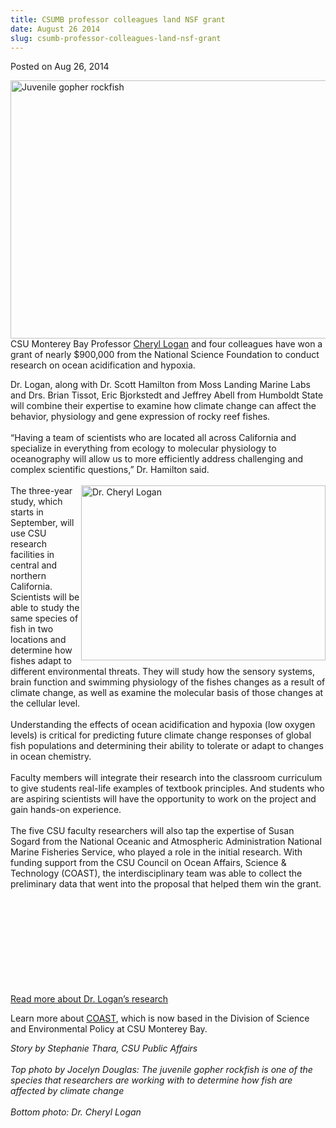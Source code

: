 ```yaml
---
title: CSUMB professor colleagues land NSF grant
date: August 26 2014
slug: csumb-professor-colleagues-land-nsf-grant
---
```


 



<span class="date">Posted on Aug 26, 2014    </span>
<p><img alt="Juvenile gopher rockfish" src="https://news.csumb.edu/sites/default/files/65/attachments/news/images/fishes.jpg" style="width:550px; height:413px; float:left"/></p>
<p>CSU Monterey Bay Professor <a href="https://sep.csumb.edu/staff/cheryl/cheryl/Home.html" rel="nofollow">Cheryl Logan</a> and four colleagues have won a grant of
nearly $900,000 from the National Science Foundation to conduct
research on ocean acidification and hypoxia.</p>
<p>Dr. Logan, along with Dr. Scott Hamilton from Moss Landing
Marine Labs and Drs. Brian Tissot, Eric Bjorkstedt and Jeffrey
Abell from Humboldt State will combine their expertise to examine
how climate change can affect the behavior, physiology and gene
expression of rocky reef fishes.<br>
<br>
&#x201C;Having a team of scientists who are located all across California
and specialize in everything from ecology to molecular physiology
to oceanography will allow us to more efficiently address
challenging and complex scientific questions,&#x201D; Dr. Hamilton
said.<br>
<br>
<img alt="Dr. Cheryl Logan" src="https://news.csumb.edu/sites/default/files/65/attachments/news/images/logal.cheryl_for_web.jpg" style="float:right; width:391px; height:280px">The three-year
study, which starts in September, will use CSU research facilities
in central and northern California. Scientists will be able to
study the same species of fish in two locations and determine how
fishes adapt to different environmental threats. They will study
how the sensory systems, brain function and swimming physiology of
the fishes changes as a result of climate change, as well as
examine the molecular basis of those changes at the cellular
level.<br>
<br>
Understanding the effects of ocean acidification and hypoxia (low
oxygen levels) is critical for predicting future climate change
responses of global fish populations and determining their ability
to tolerate or adapt to changes in ocean chemistry.<br>
<br>
Faculty members will integrate their research into the classroom
curriculum to give students real-life examples of textbook
principles. And students who are aspiring scientists will have the
opportunity to work on the project and gain hands-on
experience.<br>
<br>
The five CSU faculty researchers will also tap the expertise of
Susan Sogard from the National Oceanic and Atmospheric
Administration National Marine Fisheries Service, who played a role
in the initial research. With funding support from the CSU Council
on Ocean Affairs, Science &amp; Technology (COAST), the
interdisciplinary team was able to collect the preliminary data
that went into the proposal that helped them win the grant.</br></br></br></br></br></br></img></br></br></br></br></p>
<p><a href="../../../2013/oct/28/can-coral-reefs-adjust-global-climate-change.html" rel="nofollow">Read more about Dr. Logan&#x2019;s research</a></p>
<p>Learn more about <a href="https://calstate.edu/coast/" rel="nofollow">COAST</a>, which is now based in the Division of Science
and Environmental Policy at CSU Monterey Bay.</p>
<p class="small"><em>Story by Stephanie Thara, CSU Public
Affairs<br>
<br>
Top photo by Jocelyn Douglas:&#xA0;The juvenile gopher rockfish is
one of the species that researchers are working with to determine
how fish are affected by climate change<br>
<br>
Bottom photo: Dr. Cheryl Logan</br></br></br></br></em></p>





```
